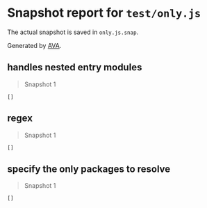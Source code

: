 # Snapshot report for `test/only.js`

The actual snapshot is saved in `only.js.snap`.

Generated by [AVA](https://avajs.dev).

## handles nested entry modules

> Snapshot 1

    []

## regex

> Snapshot 1

    []

## specify the only packages to resolve

> Snapshot 1

    []
